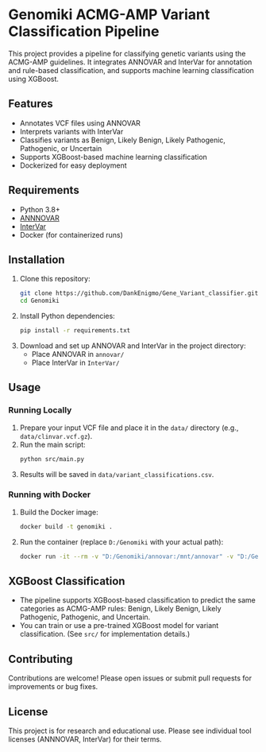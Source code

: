 # Genomiki ACMG-AMP Variant Classification Pipeline

This project provides a pipeline for classifying genetic variants using the ACMG-AMP guidelines. It integrates ANNOVAR and InterVar for annotation and rule-based classification, and supports machine learning classification using XGBoost.

## Features
- Annotates VCF files using ANNOVAR
- Interprets variants with InterVar
- Classifies variants as Benign, Likely Benign, Likely Pathogenic, Pathogenic, or Uncertain
- Supports XGBoost-based machine learning classification
- Dockerized for easy deployment

## Requirements
- Python 3.8+
- [ANNNOVAR](http://www.openbioinformatics.org/annovar/)
- [InterVar](https://github.com/WGLab/InterVar)
- Docker (for containerized runs)

## Installation
1. Clone this repository:
   ```bash
   git clone https://github.com/DankEnigmo/Gene_Variant_classifier.git
   cd Genomiki
   ```
2. Install Python dependencies:
   ```bash
   pip install -r requirements.txt
   ```
3. Download and set up ANNOVAR and InterVar in the project directory:
   - Place ANNOVAR in `annovar/`
   - Place InterVar in `InterVar/`

## Usage

### Running Locally
1. Prepare your input VCF file and place it in the `data/` directory (e.g., `data/clinvar.vcf.gz`).
2. Run the main script:
   ```bash
   python src/main.py
   ```
3. Results will be saved in `data/variant_classifications.csv`.

### Running with Docker
1. Build the Docker image:
   ```bash
   docker build -t genomiki .
   ```
2. Run the container (replace `D:/Genomiki` with your actual path):
   ```bash
   docker run -it --rm -v "D:/Genomiki/annovar:/mnt/annovar" -v "D:/Genomiki/InterVar:/mnt/InterVar" -v "D:/Genomiki/data:/app/data" genomiki
   ```

## XGBoost Classification
- The pipeline supports XGBoost-based classification to predict the same categories as ACMG-AMP rules: Benign, Likely Benign, Likely Pathogenic, Pathogenic, and Uncertain.
- You can train or use a pre-trained XGBoost model for variant classification. (See `src/` for implementation details.)

## Contributing
Contributions are welcome! Please open issues or submit pull requests for improvements or bug fixes.

## License
This project is for research and educational use. Please see individual tool licenses (ANNNOVAR, InterVar) for their terms. 